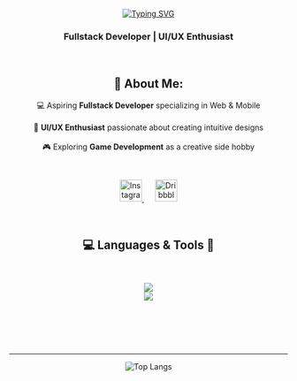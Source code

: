 <div align="center">

[![Typing SVG](https://readme-typing-svg.demolab.com?font=Poppins&size=38&pause=100&color=B6F500&center=true&vCenter=true&width=500&lines=Hi+%F0%9F%91%8B;I'm+Fachri+Azka)](https://git.io/typing-svg)

</div>
<h3 align="center">Fullstack Developer | UI/UX Enthusiast</h3>

<br>

<h2 align="center">💫 About Me:</h2>
<p align="center">
💻 Aspiring <b>Fullstack Developer</b> specializing in Web & Mobile <br><br>
🎨 <b>UI/UX Enthusiast</b> passionate about creating intuitive designs <br><br>
🎮 Exploring <b>Game Development</b> as a creative side hobby

</p>

<br>

<p align="center">
  <a href="https://instagram.com/fachri_azka32" target="blank" style="margin: 0 10px;">
    <img src="https://raw.githubusercontent.com/rahuldkjain/github-profile-readme-generator/master/src/images/icons/Social/instagram.svg" alt="Instagram" height="40" width="40" />
  </a>
  <a href="https://dribbble.com/tw1sko" target="blank" style="margin: 0 10px;">
    <img src="https://raw.githubusercontent.com/rahuldkjain/github-profile-readme-generator/master/src/images/icons/Social/dribbble.svg" alt="Dribbble" height="40" width="40" />
  </a>
</p>



<br>

<h2 align="center">💻 Languages & Tools 🔨</h2>
<br>
<p align="center">
  <a href="https://skillicons.dev">
    <img src="https://skillicons.dev/icons?i=dart,cs,php,java,py,html,css" /> <br>
    <img src="https://skillicons.dev/icons?i=tailwind,ts,js,nodejs,flutter,mysql,unity,godot,vscode,figma" />
  </a>
</p>

<br>
<br>



<br>
<br>

<div align="center">

---
![Top Langs](https://github-readme-stats.vercel.app/api/top-langs/?username=fachriazka07&theme=transparent&hide_border=false&layout=compact&langs_count=6&card_width=445)

</div>



 


<!-- Proudly created with GPRM ( https://gprm.itsvg.in ) -->

